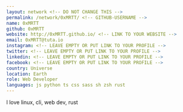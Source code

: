 ```yaml
---
layout: network <!-- DO NOT CHANGE THIS -->
permalink: /network/0xMRTT/ <!-- GITHUB-USERNAME -->
name: 0xMRTT
github: 0xMRTT
website: http://0xMRTT.github.io/ <!-- LINK TO YOUR WEBSITE -->
email: 0xMRTT@tuta.io
instagram: <!-- LEAVE EMPTY OR PUT LINK TO YOUR PROFILE -->
twitter: <!-- LEAVE EMPTY OR PUT LINK TO YOUR PROFILE -->
linkedin: <!-- LEAVE EMPTY OR PUT LINK TO YOUR PROFILE -->
facebook: <!-- LEAVE EMPTY OR PUT LINK TO YOUR PROFILE -->
country: Universe
location: Earth
role: Web Developer
languages: js python ts css sass sh zsh rust
---
```


I love linux, cli, web dev, rust
